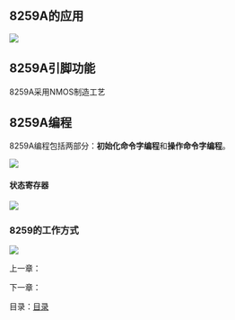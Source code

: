 ## 8259A的应用

![](http://m.qpic.cn/psc?/V14YMjxf2CzsRr/NrBG0KpF3EQEf3NYGEmEN3jr3Xv8jODh037LDRVs2*vHiyaHq1BitAok2G2SV3Po2eXNgb*XcnvCXATM7Quw*A!!/b&bo=DQeLAwAAAAADB6A!&rf=viewer_4&t=5)

## 8259A引脚功能

8259A采用NMOS制造工艺

## 8259A编程

8259A编程包括两部分：**初始化命令字编程**和**操作命令字编程**。

![](http://m.qpic.cn/psc?/V14YMjxf2CzsRr/NrBG0KpF3EQEf3NYGEmEN8XSz.GCHN5iCwxgazS7bqs0.R7G.xwjX9Pa8kThJLHf5k*bwz*K9BPNHwRiIVWuQg!!/b&bo=Hgc3AwAAAAADBw8!&rf=viewer_4&t=5)

#### 状态寄存器

![](http://m.qpic.cn/psc?/V14YMjxf2CzsRr/jkqgNxaPJb7RsklupiKoXcED1Jr4aJSiViz1z3etkOPIpGRMwaLRDGzPTLfr0AzZOKnacczERmpeM26CalRN8R3KabY2pNge5utFGH2hZz0!/b&bo=KQcoAwAAAAADR2c!&rf=viewer_4&t=5)

### 8259的工作方式

![](http://m.qpic.cn/psc?/V14YMjxf2CzsRr/jkqgNxaPJb7RsklupiKoXWcb6VZ4wRDrk3vyZg*Q0Vk3WSjwwCY1EiUYpIsLAt0Kufe*0ms8UZa3OaYzDeMERmGR5hk4OpOw2truvbxknmA!/b&bo=iwE7AQAAAAADF4I!&rf=viewer_4&t=5)

上一章：[]()

下一章：[]()

目录：[目录](https://github.com/youmingsama/Microcomputer-principle-and-interface-technology/blob/master/catalog/catalog.md)



